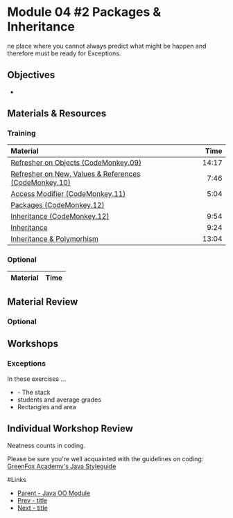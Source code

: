 # Module 04 #2 Packages &amp; Inheritance
ne place where you cannot always predict what might be happen and therefore must be ready for Exceptions.  

## Objectives
-

## Materials & Resources

### Training
| Material | Time |
|:-------- |-----:|
|[Refresher on Objects (CodeMonkey.09)](https://youtu.be/ZpBtDTCgalw)|14:17|
|[Refresher on New, Values &amp; References (CodeMonkey.10)](https://youtu.be/eRfvgSvf-mM)|7:46|
|[Access Modifier (CodeMonkey.11)](https://www.youtube.com/watch?v=ePj64t65G40)|5:04|
|[Packages (CodeMonkey.12)](https://www.youtube.com/watch?v=l5SviD48vOQ)|
|[Inheritance (CodeMonkey.12)](https://www.youtube.com/watch?v=gQTzUpqeLH4)|9:54|
|[Inheritance](https://www.youtube.com/watch?v=9JpNY-XAseg)|9:24|
|[Inheritance & Polymorhism](https://www.youtube.com/watch?v=Lsdaztp3_lw)|13:04|

### Optional

| Material | Time |
|:-------- |-----:|

## Material Review

### Optional

## Workshops
### Exceptions
In these exercises ...
- [](workshops/Workshop01.java) - The stack
- students and average grades
- Rectangles and area


## Individual Workshop Review
Neatness counts in coding.

Please be sure you're well acquainted with the guidelines on coding: [GreenFox Academy's Java Styleguide](../../styleguide/java.md)


#Links
- [Parent - Java OO Module](../README.md)
- [Prev - title](../x/README.md)
- [Next - title](../x/README.md)
